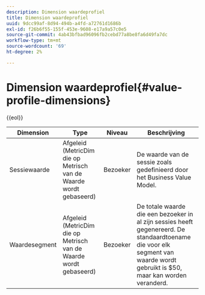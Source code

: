 ```yaml
---
description: Dimension waardeprofiel
title: Dimension waardeprofiel
uuid: 9dcc99af-8d94-494b-a4fd-a72761d1686b
exl-id: f26b6f55-155f-453e-9608-e17a9a57c0e5
source-git-commit: 4ab43bfbad96096fb2cebd77a8be8fa6d49fa7dc
workflow-type: tm+mt
source-wordcount: '69'
ht-degree: 2%

---
```


# Dimension waardeprofiel{#value-profile-dimensions}

{{eol}}

| Dimension | Type | Niveau | Beschrijving |
|---|---|---|---|
| Sessiewaarde | Afgeleid (MetricDim die op Metrisch van de Waarde wordt gebaseerd) | Bezoeker | De waarde van de sessie zoals gedefinieerd door het Business Value Model. |
| Waardesegment | Afgeleid (MetricDim die op Metrisch van de Waarde wordt gebaseerd) | Bezoeker | De totale waarde die een bezoeker in al zijn sessies heeft gegenereerd. De standaardtoename die voor elk segment van waarde wordt gebruikt is $50, maar kan worden veranderd. |
